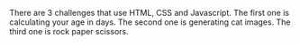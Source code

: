 There are 3 challenges that use HTML, CSS and Javascript. The first one is calculating your age in days. The second one is generating cat images. The third one is rock paper scissors. 